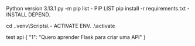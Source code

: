Python version 3.13.1
py -m pip list - PIP LIST
pip install -r requirements.txt - INSTALL DEPEND.

cd .\.venv\Scripts\ - ACTIVATE ENV.
.\activate

test api
{
  "1": "Quero aprender Flask para criar uma API"
}



